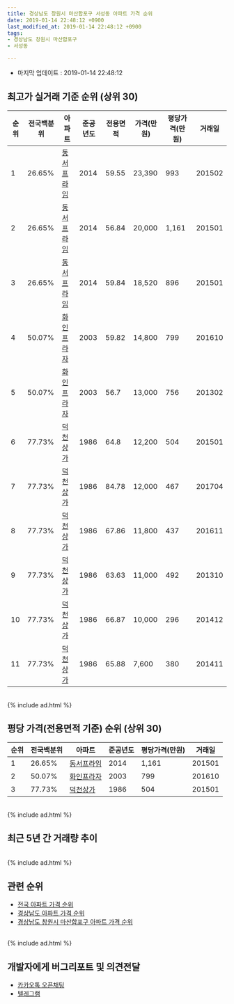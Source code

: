 ```yaml
---
title: 경상남도 창원시 마산합포구 서성동 아파트 가격 순위
date: 2019-01-14 22:48:12 +0900
last_modified_at: 2019-01-14 22:48:12 +0900
tags:
- 경상남도 창원시 마산합포구
- 서성동

---
```


* 마지막 업데이트 : 2019-01-14 22:48:12

## 최고가 실거래 기준 순위 (상위 30)


|순위|전국백분위|아파트|준공년도|전용면적|가격(만원)|평당가격(만원)|거래일|
|---|---|---|---|---|---|---|---|
|1|26.65%|[동서프라임](https://search.naver.com/search.naver?query=%EA%B2%BD%EC%83%81%EB%82%A8%EB%8F%84+%EC%B0%BD%EC%9B%90%EC%8B%9C+%EB%A7%88%EC%82%B0%ED%95%A9%ED%8F%AC%EA%B5%AC+%EC%84%9C%EC%84%B1%EB%8F%99+%EB%8F%99%EC%84%9C%ED%94%84%EB%9D%BC%EC%9E%84)|2014|59.55|23,390|993|201502|
|2|26.65%|[동서프라임](https://search.naver.com/search.naver?query=%EA%B2%BD%EC%83%81%EB%82%A8%EB%8F%84+%EC%B0%BD%EC%9B%90%EC%8B%9C+%EB%A7%88%EC%82%B0%ED%95%A9%ED%8F%AC%EA%B5%AC+%EC%84%9C%EC%84%B1%EB%8F%99+%EB%8F%99%EC%84%9C%ED%94%84%EB%9D%BC%EC%9E%84)|2014|56.84|20,000|1,161|201501|
|3|26.65%|[동서프라임](https://search.naver.com/search.naver?query=%EA%B2%BD%EC%83%81%EB%82%A8%EB%8F%84+%EC%B0%BD%EC%9B%90%EC%8B%9C+%EB%A7%88%EC%82%B0%ED%95%A9%ED%8F%AC%EA%B5%AC+%EC%84%9C%EC%84%B1%EB%8F%99+%EB%8F%99%EC%84%9C%ED%94%84%EB%9D%BC%EC%9E%84)|2014|59.84|18,520|896|201501|
|4|50.07%|[화인프라자](https://search.naver.com/search.naver?query=%EA%B2%BD%EC%83%81%EB%82%A8%EB%8F%84+%EC%B0%BD%EC%9B%90%EC%8B%9C+%EB%A7%88%EC%82%B0%ED%95%A9%ED%8F%AC%EA%B5%AC+%EC%84%9C%EC%84%B1%EB%8F%99+%ED%99%94%EC%9D%B8%ED%94%84%EB%9D%BC%EC%9E%90)|2003|59.82|14,800|799|201610|
|5|50.07%|[화인프라자](https://search.naver.com/search.naver?query=%EA%B2%BD%EC%83%81%EB%82%A8%EB%8F%84+%EC%B0%BD%EC%9B%90%EC%8B%9C+%EB%A7%88%EC%82%B0%ED%95%A9%ED%8F%AC%EA%B5%AC+%EC%84%9C%EC%84%B1%EB%8F%99+%ED%99%94%EC%9D%B8%ED%94%84%EB%9D%BC%EC%9E%90)|2003|56.7|13,000|756|201302|
|6|77.73%|[덕천상가](https://search.naver.com/search.naver?query=%EA%B2%BD%EC%83%81%EB%82%A8%EB%8F%84+%EC%B0%BD%EC%9B%90%EC%8B%9C+%EB%A7%88%EC%82%B0%ED%95%A9%ED%8F%AC%EA%B5%AC+%EC%84%9C%EC%84%B1%EB%8F%99+%EB%8D%95%EC%B2%9C%EC%83%81%EA%B0%80)|1986|64.8|12,200|504|201501|
|7|77.73%|[덕천상가](https://search.naver.com/search.naver?query=%EA%B2%BD%EC%83%81%EB%82%A8%EB%8F%84+%EC%B0%BD%EC%9B%90%EC%8B%9C+%EB%A7%88%EC%82%B0%ED%95%A9%ED%8F%AC%EA%B5%AC+%EC%84%9C%EC%84%B1%EB%8F%99+%EB%8D%95%EC%B2%9C%EC%83%81%EA%B0%80)|1986|84.78|12,000|467|201704|
|8|77.73%|[덕천상가](https://search.naver.com/search.naver?query=%EA%B2%BD%EC%83%81%EB%82%A8%EB%8F%84+%EC%B0%BD%EC%9B%90%EC%8B%9C+%EB%A7%88%EC%82%B0%ED%95%A9%ED%8F%AC%EA%B5%AC+%EC%84%9C%EC%84%B1%EB%8F%99+%EB%8D%95%EC%B2%9C%EC%83%81%EA%B0%80)|1986|67.86|11,800|437|201611|
|9|77.73%|[덕천상가](https://search.naver.com/search.naver?query=%EA%B2%BD%EC%83%81%EB%82%A8%EB%8F%84+%EC%B0%BD%EC%9B%90%EC%8B%9C+%EB%A7%88%EC%82%B0%ED%95%A9%ED%8F%AC%EA%B5%AC+%EC%84%9C%EC%84%B1%EB%8F%99+%EB%8D%95%EC%B2%9C%EC%83%81%EA%B0%80)|1986|63.63|11,000|492|201310|
|10|77.73%|[덕천상가](https://search.naver.com/search.naver?query=%EA%B2%BD%EC%83%81%EB%82%A8%EB%8F%84+%EC%B0%BD%EC%9B%90%EC%8B%9C+%EB%A7%88%EC%82%B0%ED%95%A9%ED%8F%AC%EA%B5%AC+%EC%84%9C%EC%84%B1%EB%8F%99+%EB%8D%95%EC%B2%9C%EC%83%81%EA%B0%80)|1986|66.87|10,000|296|201412|
|11|77.73%|[덕천상가](https://search.naver.com/search.naver?query=%EA%B2%BD%EC%83%81%EB%82%A8%EB%8F%84+%EC%B0%BD%EC%9B%90%EC%8B%9C+%EB%A7%88%EC%82%B0%ED%95%A9%ED%8F%AC%EA%B5%AC+%EC%84%9C%EC%84%B1%EB%8F%99+%EB%8D%95%EC%B2%9C%EC%83%81%EA%B0%80)|1986|65.88|7,600|380|201411|


<br>
{% include ad.html %}
<br>

## 평당 가격(전용면적 기준) 순위 (상위 30)


|순위|전국백분위|아파트|준공년도|평당가격(만원)|거래일|
|---|---|---|---|---|---|
|1|26.65%|[동서프라임](https://search.naver.com/search.naver?query=%EA%B2%BD%EC%83%81%EB%82%A8%EB%8F%84+%EC%B0%BD%EC%9B%90%EC%8B%9C+%EB%A7%88%EC%82%B0%ED%95%A9%ED%8F%AC%EA%B5%AC+%EC%84%9C%EC%84%B1%EB%8F%99+%EB%8F%99%EC%84%9C%ED%94%84%EB%9D%BC%EC%9E%84)|2014|1,161|201501|
|2|50.07%|[화인프라자](https://search.naver.com/search.naver?query=%EA%B2%BD%EC%83%81%EB%82%A8%EB%8F%84+%EC%B0%BD%EC%9B%90%EC%8B%9C+%EB%A7%88%EC%82%B0%ED%95%A9%ED%8F%AC%EA%B5%AC+%EC%84%9C%EC%84%B1%EB%8F%99+%ED%99%94%EC%9D%B8%ED%94%84%EB%9D%BC%EC%9E%90)|2003|799|201610|
|3|77.73%|[덕천상가](https://search.naver.com/search.naver?query=%EA%B2%BD%EC%83%81%EB%82%A8%EB%8F%84+%EC%B0%BD%EC%9B%90%EC%8B%9C+%EB%A7%88%EC%82%B0%ED%95%A9%ED%8F%AC%EA%B5%AC+%EC%84%9C%EC%84%B1%EB%8F%99+%EB%8D%95%EC%B2%9C%EC%83%81%EA%B0%80)|1986|504|201501|


<br>
{% include ad.html %}
<br>

## 최근 5년 간 거래량 추이


<div style="width:100%;">
    <canvas id="deal_progress" height="250"></canvas>
</div>

<script>
new Chart(document.getElementById("deal_progress"), {
    type: 'line',
    data: {
        labels: ['201401','201402','201403','201404','201405','201406','201407','201408','201409','201410','201411','201412','201501','201502','201503','201504','201505','201506','201507','201508','201509','201510','201511','201512','201601','201602','201603','201604','201605','201606','201607','201608','201609','201610','201611','201612','201701','201702','201703','201704','201705','201706','201707','201708','201709','201710','201711','201712','201801','201802','201803','201804','201805','201806','201807','201808','201809','201810','201811','201812','201901'],
        datasets: [{
            label: '실거래 수',
            pointRadius: 1,
            data: [0, 0, 0, 0, 0, 0, 0, 0, 0, 0, 1, 2, 5, 2, 1, 0, 0, 0, 1, 0, 0, 0, 0, 0, 0, 0, 0, 0, 0, 0, 0, 1, 0, 1, 1, 0, 0, 0, 0, 1, 0, 0, 0, 0, 0, 0, 1, 0, 0, 0, 1, 1, 0, 0, 0, 0, 0, 0, 1, 0, 0],
            borderColor: "rgba(255, 201, 14, 1)",
            backgroundColor: "rgba(255, 201, 14, 0.5)",
            fill: true,
        }]
    },
    options: {
        responsive: true,
        title: {
            display: true,
            text: '5년간 거래량 추이'
        },
        tooltips: {
            mode: 'index',
            intersect: false,
        },
        hover: {
            mode: 'nearest',
            intersect: true
        },
        scales: {
            xAxes: [{
                display: true,
                scaleLabel: {
                    display: true,
                    labelString: '년/월'
                }
            }],
            yAxes: [{
                display: true,
                ticks: {
                    suggestedMin: 0,
                },
                scaleLabel: {
                    display: true,
                    labelString: '실거래 수'
                }
            }]
        }
    }
});

</script>


<br>
{% include ad.html %}
<br>

## 관련 순위

- [전국 아파트 가격 순위](https://inasie.github.io/apt-ranking/전국)
- [경상남도 아파트 가격 순위](https://inasie.github.io/apt-ranking/경상남도)
- [경상남도 창원시 마산합포구 아파트 가격 순위](https://inasie.github.io/apt-ranking/경상남도-창원시-마산합포구)


<br>
{% include ad.html %}
<br>

## 개발자에게 버그리포트 및 의견전달

- [카카오톡 오픈채팅](https://open.kakao.com/o/gLJUAP4)
- [텔레그램](https://t.me/inasie)

